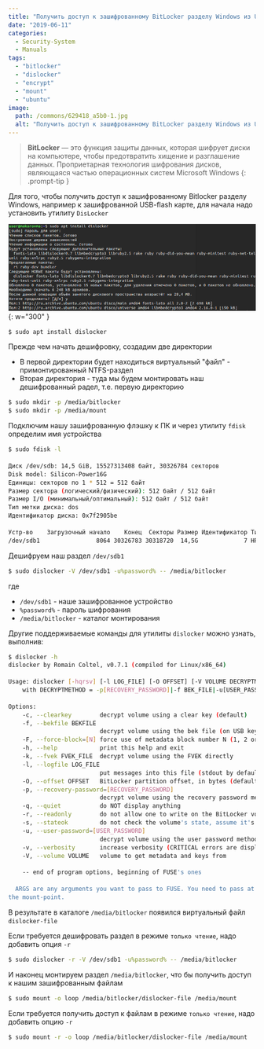 ```yaml
---
title: "Получить доступ к зашифрованному BitLocker разделу Windows из Ubuntu"
date: "2019-06-11"
categories: 
  - Security-System
  - Manuals
tags: 
  - "bitlocker"
  - "dislocker"
  - "encrypt"
  - "mount"
  - "ubuntu"
image:
  path: /commons/629418_a5b0-1.jpg
  alt: "Получить доступ к зашифрованному BitLocker разделу Windows из Ubuntu"
---
```


> **BitLocker** — это функция защиты данных, которая шифрует диски на компьютере, чтобы предотвратить хищение и разглашение данных. Проприетарная технология шифрования дисков, являющаяся частью операционных систем Microsoft Windows
{: .prompt-tip }

Для того, чтобы получить доступ к зашифрованному Bitlocker разделу Windows, например к зашифрованной USB-flash карте, для начала надо установить утилиту `DisLocker`

![](/assets/img/posts/2019/06/11/wp_bitlocker_1.png){: w="300" }

```sh
$ sudo apt install dislocker
```

Прежде чем начать дешифровку, создадим две директории

- В первой директории будет находиться виртуальный "файл" - примонтированный NTFS-раздел
- Вторая директория - туда мы будем монтировать наш дешифрованный радел, т.е. первую директорию

```sh
$ sudo mkdir -p /media/bitlocker
$ sudo mkdir -p /media/mount
```

Подключим нашу зашифрованную флэшку к ПК и через утилиту `fdisk` определим имя устройства

```sh
$ sudo fdisk -l

Диск /dev/sdb: 14,5 GiB, 15527313408 байт, 30326784 секторов
Disk model: Silicon-Power16G
Единицы: секторов по 1 * 512 = 512 байт
Размер сектора (логический/физический): 512 байт / 512 байт
Размер I/O (минимальный/оптимальный): 512 байт / 512 байт
Тип метки диска: dos
Идентификатор диска: 0x7f2905be

Устр-во    Загрузочный начало    Конец  Секторы Размер Идентификатор Тип
/dev/sdb1                8064 30326783 30318720  14,5G             7 HPFS/NTFS/exFAT
```

Дешифруем наш раздел `/dev/sdb1`

```sh
$ sudo dislocker -V /dev/sdb1 -u%password% -- /media/bitlocker
```

где
- `/dev/sdb1` - наше зашифрованное устройство
- `%password%` - пароль шифрования
- `/media/bitlocker` - каталог монтирования


Другие поддерживаемые команды для утилиты `dislocker` можно узнать, выполнив:

```sh
$ dislocker -h
dislocker by Romain Coltel, v0.7.1 (compiled for Linux/x86_64)

Usage: dislocker [-hqrsv] [-l LOG_FILE] [-O OFFSET] [-V VOLUME DECRYPTMETHOD -F[N]] [-- ARGS...]
    with DECRYPTMETHOD = -p[RECOVERY_PASSWORD]|-f BEK_FILE|-u[USER_PASSWORD]|-k FVEK_FILE|-c

Options:
    -c, --clearkey        decrypt volume using a clear key (default)
    -f, --bekfile BEKFILE
                          decrypt volume using the bek file (on USB key)
    -F, --force-block=[N] force use of metadata block number N (1, 2 or 3)
    -h, --help            print this help and exit
    -k, --fvek FVEK_FILE  decrypt volume using the FVEK directly
    -l, --logfile LOG_FILE
                          put messages into this file (stdout by default)
    -O, --offset OFFSET   BitLocker partition offset, in bytes (default is 0)
    -p, --recovery-password=[RECOVERY_PASSWORD]
                          decrypt volume using the recovery password method
    -q, --quiet           do NOT display anything
    -r, --readonly        do not allow one to write on the BitLocker volume
    -s, --stateok         do not check the volume's state, assume it's ok to mount it
    -u, --user-password=[USER_PASSWORD]
                          decrypt volume using the user password method
    -v, --verbosity       increase verbosity (CRITICAL errors are displayed by default)
    -V, --volume VOLUME   volume to get metadata and keys from

    -- end of program options, beginning of FUSE's ones

  ARGS are any arguments you want to pass to FUSE. You need to pass at least
the mount-point.
```

В результате в каталоге `/media/bitlocker` появился виртуальный файл `dislocker-file`

Если требуется дешифровать раздел в режиме `только чтение`, надо добавить опция `-r`

```sh
$ sudo dislocker -r -V /dev/sdb1 -u%password% -- /media/bitlocker
```

И наконец монтируем раздел `/media/bitlocker`, что бы получить доступ к нашим зашифрованным файлам

```sh
$ sudo mount -o loop /media/bitlocker/dislocker-file /media/mount
```

Если требуется получить доступ к файлам в режиме `только чтение`, надо добавить опцию `-r`

```sh
$ sudo mount -r -o loop /media/bitlocker/dislocker-file /media/mount
```
